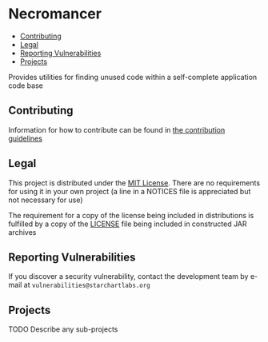# Necromancer

* [Contributing](#contributing)
* [Legal](#legal)
* [Reporting Vulnerabilities](#reporting-vulnerabilities)
* [Projects](#projects)

Provides utilities for finding unused code within a self-complete application code base

## Contributing

Information for how to contribute can be found in [the contribution guidelines](./docs/CONTRIBUTING.md)

## Legal

This project is distributed under the [MIT License](https://opensource.org/licenses/MIT). There are no requirements for using it in your own project (a line in a NOTICES file is appreciated but not necessary for use)

The requirement for a copy of the license being included in distributions is fulfilled by a copy of the [LICENSE](./LICENSE) file being included in constructed JAR archives

## Reporting Vulnerabilities

If you discover a security vulnerability, contact the development team by e-mail at `vulnerabilities@starchartlabs.org`

## Projects

TODO Describe any sub-projects